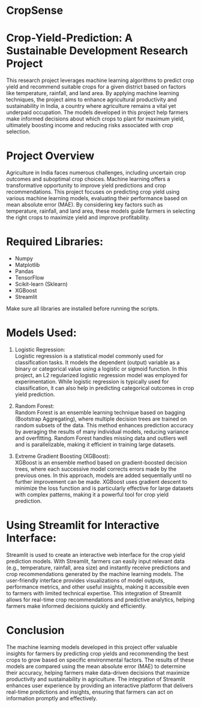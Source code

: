 # CropSense
# Crop-Yield-Prediction: A Sustainable Development Research Project

  This research project leverages machine learning algorithms to predict crop yield and recommend suitable crops for a given district based on factors like temperature, rainfall, and land area. By applying machine learning techniques, the project aims to enhance agricultural productivity and sustainability in India, a country where agriculture remains a vital yet underpaid occupation. The models developed in this project help farmers make informed decisions about which crops to plant for maximum yield, ultimately boosting income and reducing risks associated with crop selection.

# Project Overview

  Agriculture in India faces numerous challenges, including uncertain crop outcomes and suboptimal crop choices. Machine learning offers a transformative opportunity to improve yield predictions and crop recommendations. This project focuses on predicting crop yield using various machine learning models, evaluating their performance based on mean absolute error (MAE). By considering key factors such as temperature, rainfall, and land area, these models guide farmers in selecting the right crops to maximize yield and improve profitability.

# Required Libraries:
- Numpy
- Matplotlib
- Pandas
- TensorFlow
- Scikit-learn (Sklearn)
- XGBoost
- Streamlit

Make sure all libraries are installed before running the scripts.

# Models Used:

1. Logistic Regression:  
   Logistic regression is a statistical model commonly used for classification tasks. It models the dependent (output) variable as a binary or categorical value using a logistic or sigmoid function. In this project, an L2 regularized logistic regression model was employed for experimentation. While logistic regression is typically used for classification, it can also help in predicting categorical outcomes in crop yield prediction.


2. Random Forest:  
   Random Forest is an ensemble learning technique based on bagging (Bootstrap Aggregating), where multiple decision trees are trained on random subsets of the data. This method enhances prediction accuracy by averaging the results of many individual models, reducing variance and overfitting. Random Forest handles missing data and outliers well and is parallelizable, making it efficient in training large datasets.

3. Extreme Gradient Boosting (XGBoost):  
   XGBoost is an ensemble method based on gradient-boosted decision trees, where each successive model corrects errors made by the previous ones. In this approach, models are added sequentially until no further improvement can be made. XGBoost uses gradient descent to minimize the loss function and is particularly effective for large datasets with complex patterns, making it a powerful tool for crop yield prediction.

# Using Streamlit for Interactive Interface:   

  Streamlit is used to create an interactive web interface for the crop yield prediction models. With Streamlit, farmers can easily input relevant data (e.g., temperature, rainfall, area size) and instantly receive predictions and crop recommendations generated by the machine learning models. The user-friendly interface provides visualizations of model outputs, performance metrics, and other useful insights, making it accessible even to farmers with limited technical expertise. This integration of Streamlit allows for real-time crop recommendations and predictive analytics, helping farmers make informed decisions quickly and efficiently.

# Conclusion

  The machine learning models developed in this project offer valuable insights for farmers by predicting crop yields and recommending the best crops to grow based on specific environmental factors. The results of these models are compared using the mean absolute error (MAE) to determine their accuracy, helping farmers make data-driven decisions that maximize productivity and sustainability in agriculture. The integration of Streamlit enhances user experience by providing an interactive platform that delivers real-time predictions and insights, ensuring that farmers can act on information promptly and effectively.
